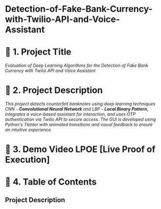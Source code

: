 # Detection-of-Fake-Bank-Currency-with-Twilio-API-and-Voice-Assistant

# **🧾 1. Project Title**

*Evaluation of Deep Learning Algorithms for the Detection of Fake Bank Currency with Twilio API and Voice Assistant*

# **📌 2. Project Description**

*This project detects counterfeit banknotes using deep learning techniques CNN - **Convolutional Neural Network** and LBP - **Local Binary Pattern**, integrates a voice-based assistant for interaction, and uses OTP authentication via Twilio API to secure access. The GUI is developed using Python's Tkinter with animated transitions and visual feedback to ensure an intuitive experience.*

# **🎥 3. Demo Video LPOE [Live Proof of Execution]**



# **📂 4. Table of Contents**

  ## Project Description

